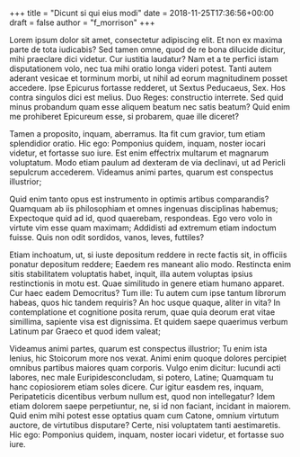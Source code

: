 +++
title = "Dicunt si qui eius modi"
date = 2018-11-25T17:36:56+00:00
draft = false
author = "f_morrison"
+++

Lorem ipsum dolor sit amet, consectetur adipiscing elit. Et non ex maxima parte
de tota iudicabis? Sed tamen omne, quod de re bona dilucide dicitur, mihi
praeclare dici videtur. Cur iustitia laudatur? Nam et a te perfici istam
disputationem volo, nec tua mihi oratio longa videri potest. Tanti autem
aderant vesicae et torminum morbi, ut nihil ad eorum magnitudinem posset
accedere. Ipse Epicurus fortasse redderet, ut Sextus Peducaeus, Sex. Hos contra
singulos dici est melius. Duo Reges: constructio interrete. Sed quid minus
probandum quam esse aliquem beatum nec satis beatum? Quid enim me prohiberet
Epicureum esse, si probarem, quae ille diceret?

Tamen a proposito, inquam, aberramus. Ita fit cum gravior, tum etiam
splendidior oratio. Hic ego: Pomponius quidem, inquam, noster iocari videtur,
et fortasse suo iure. Est enim effectrix multarum et magnarum voluptatum. Modo
etiam paulum ad dexteram de via declinavi, ut ad Pericli sepulcrum accederem.
Videamus animi partes, quarum est conspectus illustrior;

Quid enim tanto opus est instrumento in optimis artibus comparandis? Quamquam
ab iis philosophiam et omnes ingenuas disciplinas habemus; Expectoque quid ad
id, quod quaerebam, respondeas. Ego vero volo in virtute vim esse quam maximam;
Addidisti ad extremum etiam indoctum fuisse. Quis non odit sordidos, vanos,
leves, futtiles?

Etiam inchoatum, ut, si iuste depositum reddere in recte factis sit, in
officiis ponatur depositum reddere; Eaedem res maneant alio modo. Restincta
enim sitis stabilitatem voluptatis habet, inquit, illa autem voluptas ipsius
restinctionis in motu est. Quae similitudo in genere etiam humano apparet. Cur
haec eadem Democritus? Tum ille: Tu autem cum ipse tantum librorum habeas, quos
hic tandem requiris? An hoc usque quaque, aliter in vita? In contemplatione et
cognitione posita rerum, quae quia deorum erat vitae simillima, sapiente visa
est dignissima. Et quidem saepe quaerimus verbum Latinum par Graeco et quod
idem valeat;

Videamus animi partes, quarum est conspectus illustrior; Tu enim ista lenius,
hic Stoicorum more nos vexat. Animi enim quoque dolores percipiet omnibus
partibus maiores quam corporis. Vulgo enim dicitur: Iucundi acti labores, nec
male Euripidesconcludam, si potero, Latine; Quamquam tu hanc copiosiorem etiam
soles dicere. Cur igitur easdem res, inquam, Peripateticis dicentibus verbum
nullum est, quod non intellegatur? Idem etiam dolorem saepe perpetiuntur, ne,
si id non faciant, incidant in maiorem. Quid enim mihi potest esse optatius
quam cum Catone, omnium virtutum auctore, de virtutibus disputare? Certe, nisi
voluptatem tanti aestimaretis. Hic ego: Pomponius quidem, inquam, noster iocari
videtur, et fortasse suo iure.
